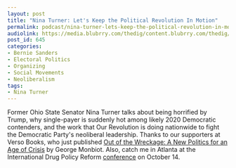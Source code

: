 ```yaml
---
layout: post
title: "Nina Turner: Let's Keep the Political Revolution In Motion"
permalink: podcast/nina-turner-lets-keep-the-political-revolution-in-motion/
audiolink: https://media.blubrry.com/thedig/content.blubrry.com/thedig/The_Dig_-_EP_54_-Turner.mp3
post_id: 645
categories: 
- Bernie Sanders
- Electoral Politics
- Organizing
- Social Movements
- Neoliberalism
tags: 
- Nina Turner
---
```


Former Ohio State Senator Nina Turner talks about being horrified by Trump, why single-payer is suddenly hot among likely 2020 Democratic contenders, and the work that Our Revolution is doing nationwide to fight the Democratic Party's neoliberal leadership. Thanks to our supporters at Verso Books, who just published 
[Out of the Wreckage: A New Politics for an Age of Crisis](https://www.versobooks.com/books/2571-out-of-the-wreckage) by George Monbiot. Also, catch me in Atlanta at the International Drug Policy Reform [conference](https://eformconference.org/) on October 14.
